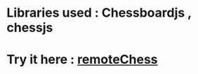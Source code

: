 # Libraries used : Chessboardjs , chessjs 
# Try it here : [remoteChess](https://remotechess.netlify.app/)
